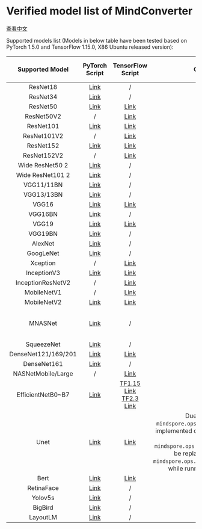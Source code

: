 # Verified model list of MindConverter

[查看中文](./supported_model_list_cn.md)

Supported models list (Models in below table have been tested based on PyTorch 1.5.0 and TensorFlow 1.15.0, X86 Ubuntu
released version):

|  Supported Model | PyTorch Script | TensorFlow Script | Comment | PyTorch Weights Converted | TensorFlow Weights Converted |
| :----: | :----: | :----: | :----: | :----: | :----: |
| ResNet18 | [Link](https://github.com/pytorch/vision/blob/v0.5.0/torchvision/models/resnet.py) | / |  | TESTED | / |
| ResNet34 | [Link](https://github.com/pytorch/vision/blob/v0.5.0/torchvision/models/resnet.py) | / |  | TESTED | / |
| ResNet50 | [Link](https://github.com/pytorch/vision/blob/v0.5.0/torchvision/models/resnet.py) | [Link](https://github.com/tensorflow/tensorflow/tree/v2.7.2/tensorflow/python/keras/applications/resnet.py) |  | TESTED | TESTED |
| ResNet50V2 | / | [Link](https://github.com/tensorflow/tensorflow/tree/v2.7.2/tensorflow/python/keras/applications/resnet_v2.py) |  | / | TESTED |
| ResNet101 | [Link](https://github.com/pytorch/vision/blob/v0.5.0/torchvision/models/resnet.py) | [Link](https://github.com/tensorflow/tensorflow/tree/v2.7.2/tensorflow/python/keras/applications/resnet.py) |  | UNTESTED | TESTED |
| ResNet101V2 | / | [Link](https://github.com/tensorflow/tensorflow/tree/v2.7.2/tensorflow/python/keras/applications/resnet_v2.py) |  | / | TESTED |
| ResNet152 | [Link](https://github.com/pytorch/vision/blob/v0.5.0/torchvision/models/resnet.py) | [Link](https://github.com/tensorflow/tensorflow/tree/v2.7.2/tensorflow/python/keras/applications/resnet.py) |  | TESTED | TESTED |
| ResNet152V2 | / | [Link](https://github.com/tensorflow/tensorflow/tree/v2.7.2/tensorflow/python/keras/applications/resnet_v2.py) |  | / | TESTED |
| Wide ResNet50 2 | [Link](https://github.com/pytorch/vision/blob/v0.5.0/torchvision/models/resnet.py) | / | | TESTED | / |
| Wide ResNet101 2 | [Link](https://github.com/pytorch/vision/blob/v0.5.0/torchvision/models/resnet.py) | / | | TESTED | / |
| VGG11/11BN | [Link](https://github.com/pytorch/vision/blob/v0.5.0/torchvision/models/vgg.py) | / |  | TESTED | / |
| VGG13/13BN | [Link](https://github.com/pytorch/vision/blob/v0.5.0/torchvision/models/vgg.py) | / |  | TESTED | / |
| VGG16 | [Link](https://github.com/pytorch/vision/blob/v0.5.0/torchvision/models/vgg.py) | [Link](https://github.com/tensorflow/tensorflow/tree/v2.7.2/tensorflow/python/keras/applications/vgg16.py) |  | TESTED | TESTED |
| VGG16BN | [Link](https://github.com/pytorch/vision/blob/v0.5.0/torchvision/models/vgg.py) | / |  | TESTED | / |
| VGG19 | [Link](https://github.com/pytorch/vision/blob/v0.5.0/torchvision/models/vgg.py) | [Link](https://github.com/tensorflow/tensorflow/tree/v2.7.2/tensorflow/python/keras/applications/vgg19.py) |  | TESTED | TESTED |
| VGG19BN | [Link](https://github.com/pytorch/vision/blob/v0.5.0/torchvision/models/vgg.py) | / |  | TESTED | / |
| AlexNet | [Link](https://github.com/pytorch/vision/blob/v0.5.0/torchvision/models/alexnet.py) | / |  | TESTED | / |
| GoogLeNet | [Link](https://github.com/pytorch/vision/blob/v0.5.0/torchvision/models/googlenet.py) | / |  | TESTED | / |
| Xception | / | [Link](https://github.com/tensorflow/tensorflow/tree/v2.7.2/tensorflow/python/keras/applications/xception.py) |  | / | TESTED |
| InceptionV3 | [Link](https://github.com/pytorch/vision/blob/v0.5.0/torchvision/models/inception.py) | [Link](https://github.com/tensorflow/tensorflow/tree/v2.7.2/tensorflow/python/keras/applications/inception_v3.py) |  | TESTED | TESTED |
| InceptionResNetV2 | / | [Link](https://github.com/tensorflow/tensorflow/tree/v2.7.2/tensorflow/python/keras/applications/inception_resnet_v2.py) |  | / | TESTED |
| MobileNetV1 | / | [Link](https://github.com/tensorflow/tensorflow/tree/v2.7.2/tensorflow/python/keras/applications/mobilenet.py) |  | / | TESTED |
| MobileNetV2 | [Link](https://github.com/pytorch/vision/blob/v0.5.0/torchvision/models/mobilenet.py) | [Link](https://github.com/tensorflow/tensorflow/tree/v2.7.2/tensorflow/python/keras/applications/mobilenet_v2.py) |  | TESTED | TESTED |
| MNASNet | [Link](https://github.com/pytorch/vision/blob/v0.5.0/torchvision/models/mnasnet.py) | / | | mnasnet0_5:TESTED mnasnet0_75:UNTESTED mnasnet1_0:TESTED mnasnet1_3:UNTESTED | / |
| SqueezeNet | [Link](https://github.com/pytorch/vision/blob/v0.5.0/torchvision/models/squeezenet.py) | / | | TESTED | / |
| DenseNet121/169/201 | [Link](https://github.com/pytorch/vision/blob/v0.5.0/torchvision/models/densenet.py) | [Link](https://github.com/tensorflow/tensorflow/tree/v2.7.2/tensorflow/python/keras/applications/densenet.py) |  | TESTED | TESTED |
| DenseNet161 | [Link](https://github.com/pytorch/vision/blob/v0.5.0/torchvision/models/densenet.py) | / | | TESTED | / |
| NASNetMobile/Large | / | [Link](https://github.com/tensorflow/tensorflow/tree/v2.7.2/tensorflow/python/keras/applications/nasnet.py) |  | / | TESTED |
| EfficientNetB0~B7 | [Link](https://github.com/lukemelas/EfficientNet-PyTorch) | [TF1.15<br/>Link](https://github.com/tensorflow/tpu/tree/master/models/official/efficientnet) <br/> [TF2.3<br/>Link](https://github.com/tensorflow/tensorflow/tree/v2.7.2/tensorflow/python/keras/applications/efficientnet.py) |  | TESTED | TESTED(TF1.15) TESTED(TF2.3) |
| Unet | [Link](https://github.com/milesial/Pytorch-UNet) | [Link](https://github.com/zhixuhao/unet) | Due to Operator `mindspore.ops.ResizeBilinear` is not implemented on GPU device for now, operator `mindspore.ops.ResizeBilinear` should be replaced by operator `mindspore.ops.ResizeNearestNeighbor`, while running in GPU device | TESTED | TESTED |
| Bert | [Link](https://huggingface.co/bert-base-uncased) | [Link](https://github.com/google-research/bert) |  | TESTED | TESTED |
|RetinaFace| [Link](https://github.com/biubug6/Pytorch_Retinaface)|/| | TESTED | / |
|Yolov5s|[Link](https://github.com/ultralytics/yolov5) | / | | TESTED | / |
|BigBird|[Link](https://github.com/huggingface/transformers/tree/master/src/transformers/models/big_bird) | / | | TESTED | / |
|LayoutLM|[Link](https://github.com/huggingface/transformers/tree/master/src/transformers/models/layoutlm) | / | | TESTED | / |
